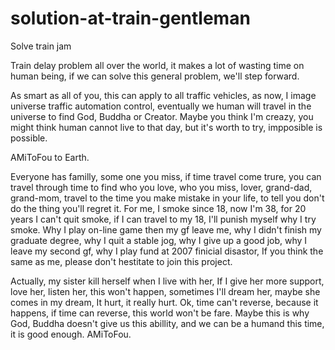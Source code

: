 # solution-at-train-gentleman
Solve train jam

Train delay problem all over the world, it makes a lot of wasting time on human being, if we can solve this general problem,
we'll step forward.

As smart as all of you, this can apply to all traffic vehicles, as now, I image universe traffic automation control,
eventually we human will travel in the universe to find God, Buddha or Creator. Maybe you think I'm creazy, you might 
think human cannot live to that day, but it's worth to try, impposible is possible.

AMiToFou to Earth.

Everyone has familly, some one you miss, if time travel come trure, you can travel through time to find who you love,
who you miss, lover, grand-dad, grand-mom, travel to the time you make mistake in your life, to tell you don't
do the thing you'll regret it. For me, I smoke since 18, now I'm 38, for 20 years I can't quit smoke, if I can travel
to my 18, I'll punish myself why I try smoke. Why I play on-line game then my gf leave me, why I didn't finish my
graduate degree, why I quit a stable jog, why I give up a good job, why I leave my second gf, why I play fund at 2007
finicial disastor, If you think the same as me, please don't hestitate to join this project.

Actually, my sister kill herself when I live with her, If I give her more support, love her, listen her, this won't
happen, sometimes I'll dream her, maybe she comes in my dream, It hurt, it really hurt. Ok, time can't reverse, 
because it happens, if time can reverse, this world won't be fare. Maybe this is why God, Buddha doesn't give
us this abillity, and we can be a humand this time, it is good enough. AMiToFou.
